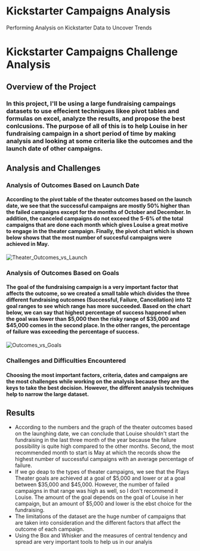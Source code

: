 # Kickstarter Campaigns Analysis
Performing Analysis on Kickstarter Data to Uncover Trends

# Kickstarter Campaigns Challenge Analysis 
## Overview of the Project
### In this project, I'll be using a large fundraising campaings datasets to use effecient techniques likee pivot tables and formulas on excel, analyze the results, and propose the best conlcusions. The purpose of all of this is to help Louise in her fundraising campaign in a short period of time by making analysis and looking at some criteria like the outcomes and the launch date of other campaigns. 
## Analysis and Challenges
### Analysis of Outcomes Based on Launch Date
#### According to the pivot table of the theater outcomes based on the launch date, we see that the successful campaigns are mostly 50% higher than the failed campaigns except for the months of October and December. In addition, the canceled campaigns do not exceed the 5-6% of the total campaigns that are done each month which gives Louise a great motive to engage in the theater campaign. Finally, the pivot chart which is shown below shows that the most number of succesful campaigns were achieved in May. 
![Theater_Outcomes_vs_Launch](https://user-images.githubusercontent.com/80184581/115190508-1f075b80-a0b6-11eb-99ce-3308acef3e9e.png)
### Analysis of Outcomes Based on Goals
#### The goal of the fundraising campaign is a very important factor that affects the outcome, so we created a small table which divides the three different fundraising outcomes (Successful, Failure, Cancellation) into 12 goal ranges to see which range has more succeeded. Based on the chart below, we can say that highest percentage of success happened when the goal was lower than $5,000 then the risky range of $35,000 and $45,000 comes in the second place. In the other ranges, the percentage of failure was exceeding the percentage of success. 
![Outcomes_vs_Goals](https://user-images.githubusercontent.com/80184581/115190494-19aa1100-a0b6-11eb-99c4-acda8000c9b0.png)
### Challenges and Difficulties Encountered
#### Choosing the most important factors, criteria, dates and campaigns are the most challenges while working on the analysis because they are the keys to take the best decision. However, the different analysis techniques help to narrow the large dataset.  
## Results
   - According to the numbers and the graph of the theater outcomes based on the launghing date, we can conclude that Louise shouldn't start the fundraising in the last three month of the year because the failure possibility is quite high compared to the other months. Second, the most recommended month to start is May at which the records show the highest number of successful campaigns with an average percentage of failure.  
   - If we go deap to the types of theater campaigns, we see that the Plays Theater goals are achieved at a goal of $5,000 and lower or at a goal between $35,000 and $45,000. However, the number of failed campaigns in that range was high as well, so I don't recommend it Louise. The amount of the goal depends on the goal of Louise in her campaign, but an amount of $5,000 and lower is the ebst choice for the fundraising. 
   - The limitations of the dataset are the huge number of campaigns that are taken into consideration and the different factors that affect the outcome of each campaign. 
   - Using the Box and Whisker and the measures of central tendency and spread are very important tools to help us in our analyis
